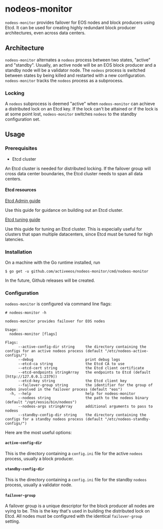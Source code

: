 # nodeos-monitor

`nodeos-monitor` provides failover for EOS nodes and block producers
using Etcd. It can be used for creating highly redundant block
producer architectures, even across data centers.

## Architecture

`nodeos-monitor` alternates a `nodeos` process between two states,
"active" and "standby". Usually, an active node will be an EOS block
producer and a standby node will be a validator node. The `nodeos`
process is switched between states by being killed and restarted with
a new configuration. `nodeos-monitor` tracks the `nodeos` process as a
subprocess.

### Locking

A `nodeos` subprocess is deemed "active" when `nodeos-monitor` can
achieve a distributed lock on an Etcd key. If the lock can't be
attained or if the lock is at some point lost, `nodeos-monitor`
switches `nodeos` to the standby configuration set.

## Usage

### Prerequisites

* Etcd cluster

An Etcd cluster is needed for distributed locking. If the failover
group will cross data center boundaries, the Etcd cluster needs to
span all data centers.

#### Etcd resources

[Etcd Admin guide](https://coreos.com/etcd/docs/latest/v2/admin_guide.html)

Use this guide for guidance on building out an Etcd cluster.

[Etcd tuning guide](https://coreos.com/etcd/docs/latest/tuning.html)

Use this guide for tuning an Etcd cluster. This is especially useful
for clusters that span multiple datacenters, since Etcd must be tuned
for high latencies.

### Installation

On a machine with the Go runtime installed, run

```
$ go get -u github.com/activeeos/nodeos-monitor/cmd/nodeos-monitor
```

In the future, Github releases will be created.

### Configuration

`nodeos-monitor` is configured via command line flags:

```
# nodeos-monitor -h

nodeos-monitor provides failover for EOS nodes

Usage:
  nodeos-monitor [flags]

Flags:
      --active-config-dir string     the directory containing the configs for an active nodeos process (default "/etc/nodeos-active-configs/")
      --debug                        print debug logs
      --etcd-ca string               the Etcd CA to use
      --etcd-cert string             the Etcd client certificate
      --etcd-endpoints stringArray   the endpoints to Etcd (default [http://127.0.0.1:2379])
      --etcd-key string              the Etcd client key
      --failover-group string        the identifier for the group of nodes involved in the failover process (default "eos")
  -h, --help                         help for nodeos-monitor
      --nodeos string                the path to the nodeos binary (default "/opt/eosio/bin/nodeos")
      --nodeos-args stringArray      additional arguments to pass to nodeos
      --standby-config-dir string    the directory containing the configs for a standby nodeos process (default "/etc/nodeos-standby-configs/")
```

Here are the most useful options:

#### `active-config-dir`

This is the directory containing a `config.ini` file for the active
`nodeos` process, usually a block producer.

#### `standby-config-dir`

This is the directory containing a `config.ini` file for the standby
`nodeos` process, usually a validator node.

#### `failover-group`

A failover group is a unique descriptor for the block producer all
nodes are vying to be. This is the key that's used in building the
distributed lock on Etcd. All nodes must be configured with the
identical `failover-group` setting.
